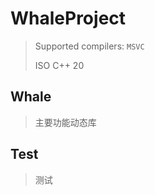 # WhaleProject

>
> Supported compilers: `MSVC`
>
> ISO C++ 20
>

## Whale

> 主要功能动态库

## Test

> 测试
